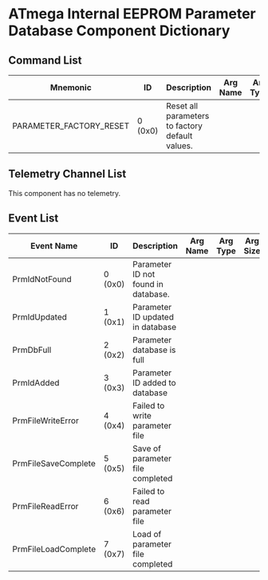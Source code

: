 # ATmega Internal EEPROM Parameter Database Component Dictionary


## Command List

| Mnemonic | ID | Description | Arg Name | Arg Type | Comment |
| --- | --- | --- | --- | --- | --- |
| PARAMETER_FACTORY_RESET | 0 (0x0) | Reset all parameters to factory default values. |   |   |   |

## Telemetry Channel List

This component has no telemetry.

## Event List

| Event Name | ID | Description | Arg Name | Arg Type | Arg Size | Comment |
| --- | --- | --- | --- | --- | --- | --- |
| PrmIdNotFound | 0 (0x0) | Parameter ID not found in database. |   |   |   |   |
| PrmIdUpdated | 1 (0x1) | Parameter ID updated in database |   |   |   |   |
| PrmDbFull | 2 (0x2) | Parameter database is full |   |   |   |   |
| PrmIdAdded | 3 (0x3) | Parameter ID added to database |   |   |   |   |
| PrmFileWriteError | 4 (0x4) | Failed to write parameter file |   |   |   |   |
| PrmFileSaveComplete | 5 (0x5) | Save of parameter file completed |   |   |   |   |
| PrmFileReadError | 6 (0x6) | Failed to read parameter file |   |   |   |   |
| PrmFileLoadComplete | 7 (0x7) | Load of parameter file completed |   |   |   |   |
